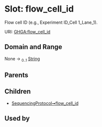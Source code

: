 
# Slot: flow_cell_id


Flow cell ID (e.g., Experiment ID_Cell 1_Lane_1).

URI: [GHGA:flow_cell_id](https://w3id.org/GHGA/flow_cell_id)


## Domain and Range

None &#8594;  <sub>0..1</sub> [String](types/String.md)

## Parents


## Children

 *  [SequencingProtocol➞flow_cell_id](SequencingProtocol_flow_cell_id.md)

## Used by

